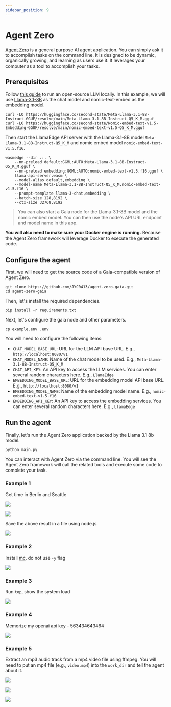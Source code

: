 ```yaml
---
sidebar_position: 9
---
```


# Agent Zero

[Agent Zero](https://github.com/frdel/agent-zero) is a general purpose AI agent application. You can simply ask it to accomplish tasks on the command line. 
It is designed to be dynamic, organically growing, and learning as users use it. It leverages your computer as a tool to accomplish your tasks.

## Prerequisites

Follow [this guide](https://llamaedge.com/docs/user-guide/get-started-with-llamaedge) to run an open-source LLM locally. In this example, we will use [Llama-3.1-8B](https://huggingface.co/second-state/Meta-Llama-3.1-8B-Instruct-GGUF) as the chat model and nomic-text-embed as the embedding model. 

```
curl -LO https://huggingface.co/second-state/Meta-Llama-3.1-8B-Instruct-GGUF/resolve/main/Meta-Llama-3.1-8B-Instruct-Q5_K_M.gguf
curl -LO https://huggingface.co/second-state/Nomic-embed-text-v1.5-Embedding-GGUF/resolve/main/nomic-embed-text-v1.5-Q5_K_M.gguf
```

Then start the LlamaEdge API server with the Llama-3.1-8B model `Meta-Llama-3.1-8B-Instruct-Q5_K_M` and nomic embed model `nomic-embed-text-v1.5.f16`.

```
wasmedge --dir .:. \
    --nn-preload default:GGML:AUTO:Meta-Llama-3.1-8B-Instruct-Q5_K_M.gguf \
    --nn-preload embedding:GGML:AUTO:nomic-embed-text-v1.5.f16.gguf \
    llama-api-server.wasm \
    --model-alias default,embedding \
    --model-name Meta-Llama-3.1-8B-Instruct-Q5_K_M,nomic-embed-text-v1.5.f16 \
    --prompt-template llama-3-chat,embedding \
    --batch-size 128,8192 \
    --ctx-size 32768,8192
```
> You can also start a Gaia node for the Llama-3.1-8B model and the nomic embed model. You can then use the node's API URL endpoint and model name in this app.


**You will also need to make sure your Docker engine is running.** Because the Agent Zero framework will leverage Docker to execute the generated code.

## Configure the agent

First, we will need to get the source code of a Gaia-compatible version of Agent Zero.

```
git clone https://github.com/JYC0413/agent-zero-gaia.git
cd agent-zero-gaia
```

Then, let's install the required dependencies.

```
pip install -r requirements.txt
```

Next, let's configure the gaia node and other parameters.

```
cp example.env .env
```

You will need to configure the following items:

* `CHAT_MODEL_BASE_URL`: URL for the LLM API base URL. E.g., `http://localhost:8080/v1`
* `CHAT_MODEL_NAME`: Name of the chat model to be used. E.g., `Meta-Llama-3.1-8B-Instruct-Q5_K_M`
* `CHAT_API_KEY`: An API key to access the LLM services. You can enter several random characters here. E.g., `LlamaEdge`
* `EMBEDDING_MODEL_BASE_URL`: URL for the embedding model API base URL. E.g., `http://localhost:8080/v1`
* `EMBEDDING_MODEL_NAME`: Name of the embedding model name. E.g., `nomic-embed-text-v1.5.f16`
* `EMBEDDING_API_KEY`: An API key to access the embedding services. You can enter several random characters here. E.g., `LlamaEdge`

## Run the agent

Finally, let's run the Agent Zero application backed by the Llama 3.1 8b model.

```
python main.py
```

You can interact with Agent Zero via the command line. You will see the Agent Zero framework will call the related tools and execute some code to complete your task.

### Example 1

Get time in Berlin and Seattle

![](agent-zero-01.png)

![](agent-zero-02.png)

Save the above result in a file using node.js

![](agent-zero-03.png)

### Example 2

Install [mc](https://midnight-commander.org/). do not use `-y` flag

![](agent-zero-04.png)

### Example 3

Run `top`, show the system load

![](agent-zero-05.png)

### Example 4

Memorize my openai api key - 563434643464

![](agent-zero-06.png)

### Example 5

Extract an mp3 audio track from a mp4 video file using ffmpeg. You will need to put an mp4 file (e.g., `video.mp4`) into the `work_dir` and tell the agent about it.

![](agent-zero-07.png)

![](agent-zero-08.png)

![](agent-zero-09.png)



